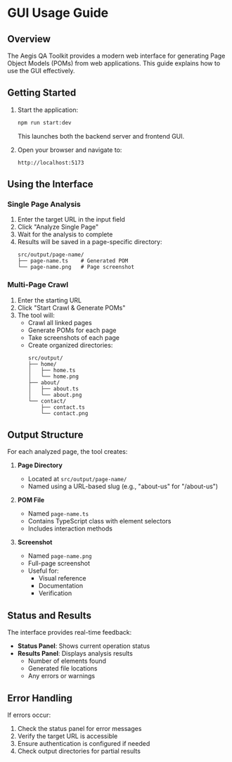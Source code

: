 # GUI Usage Guide

## Overview

The Aegis QA Toolkit provides a modern web interface for generating Page Object Models (POMs) from web applications. This guide explains how to use the GUI effectively.

## Getting Started

1. Start the application:
   ```bash
   npm run start:dev
   ```
   This launches both the backend server and frontend GUI.

2. Open your browser and navigate to:
   ```
   http://localhost:5173
   ```

## Using the Interface

### Single Page Analysis

1. Enter the target URL in the input field
2. Click "Analyze Single Page"
3. Wait for the analysis to complete
4. Results will be saved in a page-specific directory:
   ```
   src/output/page-name/
   ├── page-name.ts    # Generated POM
   └── page-name.png   # Page screenshot
   ```

### Multi-Page Crawl

1. Enter the starting URL
2. Click "Start Crawl & Generate POMs"
3. The tool will:
   - Crawl all linked pages
   - Generate POMs for each page
   - Take screenshots of each page
   - Create organized directories:
     ```
     src/output/
     ├── home/
     │   ├── home.ts
     │   └── home.png
     ├── about/
     │   ├── about.ts
     │   └── about.png
     └── contact/
         ├── contact.ts
         └── contact.png
     ```

## Output Structure

For each analyzed page, the tool creates:

1. **Page Directory**
   - Located at `src/output/page-name/`
   - Named using a URL-based slug (e.g., "about-us" for "/about-us")

2. **POM File**
   - Named `page-name.ts`
   - Contains TypeScript class with element selectors
   - Includes interaction methods

3. **Screenshot**
   - Named `page-name.png`
   - Full-page screenshot
   - Useful for:
     - Visual reference
     - Documentation
     - Verification

## Status and Results

The interface provides real-time feedback:

- **Status Panel**: Shows current operation status
- **Results Panel**: Displays analysis results
  - Number of elements found
  - Generated file locations
  - Any errors or warnings

## Error Handling

If errors occur:
1. Check the status panel for error messages
2. Verify the target URL is accessible
3. Ensure authentication is configured if needed
4. Check output directories for partial results 